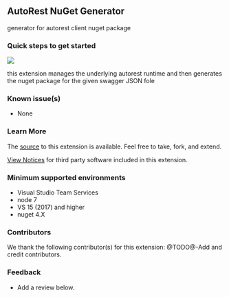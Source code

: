 ## AutoRest NuGet Generator ##

generator for autorest client nuget package

### Quick steps to get started ###

![](/static/images/Screen1.png)


this extension manages the underlying autorest runtime and then generates the nuget package for the given swagger JSON fole
### Known issue(s)

- None

### Learn More

The [source](https://github.com/eShopWorld/devopsflex-vsts-autorest) to this extension is available. Feel free to take, fork, and extend.


[View Notices](https://marketplace.visualstudio.com/_apis/public/gallery/publisher/eshopworld/extension/AutoRestNuGetGenerator/latest/assetbyname/ThirdPartyNotices.txt) for third party software included in this extension.

### Minimum supported environments ###

- Visual Studio Team Services
- node 7
- VS 15 (2017) and higher
- nuget 4.X

### Contributors ###

We thank the following contributor(s) for this extension: @TODO@-Add and credit contributors.

### Feedback ###
- Add a review below.